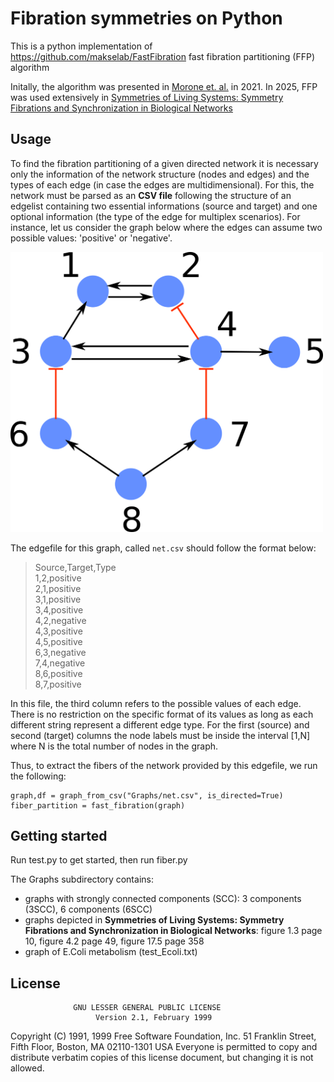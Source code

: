 # Fibration symmetries on Python

This is a python implementation of https://github.com/makselab/FastFibration fast fibration partitioning (FFP) algorithm

Initally, the algorithm was presented in [Morone et. al.](https://www.pnas.org/content/117/15/8306) in 2021. In 2025, FFP was used extensively in [Symmetries of Living Systems: Symmetry Fibrations and Synchronization in Biological Networks](https://arxiv.org/pdf/2502.18713)

## Usage 

To find the fibration partitioning of a given directed network it is necessary only the information of the network structure (nodes and edges)
and the types of each edge (in case the edges are multidimensional). For this, the network must be parsed as an **CSV file** following the structure
of an edgelist containing two essential informations (source and target) and one optional information (the type of the edge for multiplex scenarios). 
For instance, let us consider the graph below where the edges can assume two possible values: 'positive' or 'negative'.

<img src="small_example.png" width="500" />

The edgefile for this graph, called `net.csv` should follow the format below:

> Source,Target,Type<br/>
> 1,2,positive<br/>
> 2,1,positive<br/>
> 3,1,positive<br/>
> 3,4,positive<br/>
> 4,2,negative<br/>
> 4,3,positive<br/>
> 4,5,positive<br/>
> 6,3,negative<br/>
> 7,4,negative<br/>
> 8,6,positive<br/>
> 8,7,positive<br/>

In this file, the third column refers to the possible values of each edge. There is no restriction on the specific
format of its values as long as each different string represent a different edge type. For the first (source) and 
second (target) columns the node labels must be inside the interval \[1,N\] where N is the total number of nodes in
the graph.

Thus, to extract the fibers of the network provided by this edgefile, we run the following: 

```
graph,df = graph_from_csv("Graphs/net.csv", is_directed=True)
fiber_partition = fast_fibration(graph)
```

## Getting started
Run test.py to get started, then run fiber.py

The Graphs subdirectory contains:
- graphs with strongly connected components (SCC): 3 components (3SCC), 6 components (6SCC)
- graphs depicted in **Symmetries of Living Systems: Symmetry Fibrations and Synchronization in Biological Networks**: figure 1.3 page 10, figure 4.2 page 49, figure 17.5 page 358
- graph of E.Coli metabolism (test_Ecoli.txt)

## License

                  GNU LESSER GENERAL PUBLIC LICENSE
                       Version 2.1, February 1999

 Copyright (C) 1991, 1999 Free Software Foundation, Inc.
 51 Franklin Street, Fifth Floor, Boston, MA  02110-1301  USA
 Everyone is permitted to copy and distribute verbatim copies
 of this license document, but changing it is not allowed.
